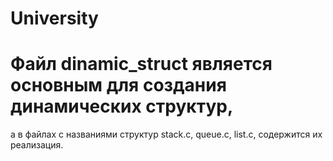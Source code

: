 # University
# Файл dinamic_struct является основным для создания динамических структур, 
а в файлах с названиями структур stack.c, queue.c, list.c, содержится их реализация.
